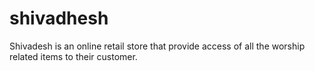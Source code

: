 # shivadhesh
Shivadesh is an online retail store that provide access of all the worship related items to their customer.
